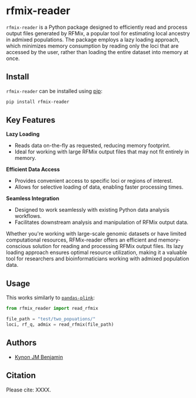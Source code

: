 # rfmix-reader
`rfmix-reader` is a Python package designed to efficiently read and process output 
files generated by RFMix, a popular tool for estimating local ancestry in admixed 
populations. The package employs a lazy loading approach, which minimizes memory 
consumption by reading only the loci that are accessed by the user, rather than 
loading the entire dataset into memory at once.

## Install
`rfmix-reader` can be installed using [pip](https://pypi.python.org/pypi/pip):

```bash
pip install rfmix-reader
```

## Key Features

**Lazy Loading**
- Reads data on-the-fly as requested, reducing memory footprint.
- Ideal for working with large RFMix output files that may not fit entirely in memory.

**Efficient Data Access**
- Provides convenient access to specific loci or regions of interest.
- Allows for selective loading of data, enabling faster processing times.

**Seamless Integration**
- Designed to work seamlessly with existing Python data analysis workflows.
- Facilitates downstream analysis and manipulation of RFMix output data.

Whether you're working with large-scale genomic datasets or have limited 
computational resources, RFMix-reader offers an efficient and memory-conscious 
solution for reading and processing RFMix output files. Its lazy loading approach 
ensures optimal resource utilization, making it a valuable tool for researchers 
and bioinformaticians working with admixed population data.

## Usage
This works similarly to [`pandas-plink`]():

```python
from rfmix_reader import read_rfmix

file_path = "test/two_popuations/"
loci, rf_q, admix = read_rfmix(file_path)
```

## Authors
* [Kynon JM Benjamin](https://github.com/Krotosbenjamin)

## Citation

Please cite: XXXX.
